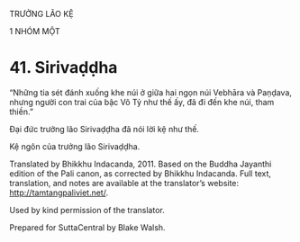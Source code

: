 TRƯỞNG LÃO KỆ

1 NHÓM MỘT

# 41\. Sirivaḍḍha

“Những tia sét đánh xuống khe núi ở giữa hai ngọn núi Vebhāra và Paṇḍava, nhưng người con trai của bậc Vô Tỷ như thế ấy, đã đi đến khe núi, tham thiền.”

Đại đức trưởng lão Sirivaḍḍha đã nói lời kệ như thế.

Kệ ngôn của trưởng lão Sirivaḍḍha.

Translated by Bhikkhu Indacanda, 2011. Based on the Buddha Jayanthi edition of the Pali canon, as corrected by Bhikkhu Indacanda. Full text, translation, and notes are available at the translator’s website: http://tamtangpaliviet.net/.

Used by kind permission of the translator.

Prepared for SuttaCentral by Blake Walsh.